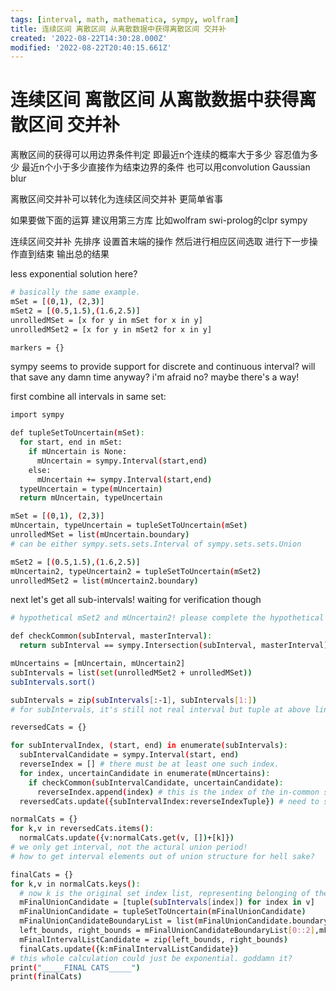 ```yaml
---
tags: [interval, math, mathematica, sympy, wolfram]
title: 连续区间 离散区间 从离散数据中获得离散区间 交并补
created: '2022-08-22T14:30:28.000Z'
modified: '2022-08-22T20:40:15.661Z'
---
```


# 连续区间 离散区间 从离散数据中获得离散区间 交并补

离散区间的获得可以用边界条件判定 即最近n个连续的概率大于多少 容忍值为多少 最近n个小于多少直接作为结束边界的条件 也可以用convolution Gaussian blur

离散区间交并补可以转化为连续区间交并补 更简单省事

如果要做下面的运算 建议用第三方库 比如wolfram swi-prolog的clpr sympy

连续区间交并补 先排序 设置首末端的操作 然后进行相应区间选取 进行下一步操作直到结束 输出总的结果

less exponential solution here?
```bash
# basically the same example.
mSet = [(0,1), (2,3)]
mSet2 = [(0.5,1.5),(1.6,2.5)]
unrolledMSet = [x for y in mSet for x in y]
unrolledMSet2 = [x for y in mSet2 for x in y]

markers = {}
```

sympy seems to provide support for discrete and continuous interval? will that save any damn time anyway? i'm afraid no? maybe there's a way!

first combine all intervals in same set:
```bash
import sympy

def tupleSetToUncertain(mSet):
  for start, end in mSet:
    if mUncertain is None:
      mUncertain = sympy.Interval(start,end)
    else:
      mUncertain += sympy.Interval(start,end)
  typeUncertain = type(mUncertain)
  return mUncertain, typeUncertain

mSet = [(0,1), (2,3)]
mUncertain, typeUncertain = tupleSetToUncertain(mSet)
unrolledMSet = list(mUncertain.boundary)
# can be either sympy.sets.sets.Interval of sympy.sets.sets.Union

mSet2 = [(0.5,1.5),(1.6,2.5)]
mUncertain2, typeUncertain2 = tupleSetToUncertain(mSet2)
unrolledMSet2 = list(mUncertain2.boundary)
```

next let's get all sub-intervals! waiting for verification though
```bash
# hypothetical mSet2 and mUncertain2! please complete the hypothetical shit and make it runnable!

def checkCommon(subInterval, masterInterval):
  return subInterval == sympy.Intersection(subInterval, masterInterval)

mUncertains = [mUncertain, mUncertain2]
subIntervals = list(set(unrolledMSet2 + unrolledMSet))
subIntervals.sort()

subIntervals = zip(subIntervals[:-1], subIntervals[1:])
# for subIntervals, it's still not real interval but tuple at above line.

reversedCats = {}

for subIntervalIndex, (start, end) in enumerate(subIntervals):
  subIntervalCandidate = sympy.Interval(start, end)
  reverseIndex = [] # there must be at least one such index.
  for index, uncertainCandidate in enumerate(mUncertains):
    if checkCommon(subIntervalCandidate, uncertainCandidate):
      reverseIndex.append(index) # this is the index of the in-common set of the original set list
  reversedCats.update({subIntervalIndex:reverseIndexTuple}) # need to sort and index? or not to sort because this is already done?

normalCats = {}
for k,v in reversedCats.items():
  normalCats.update({v:normalCats.get(v, [])+[k]})
# we only get interval, not the actural union period!
# how to get interval elements out of union structure for hell sake?

finalCats = {}
for k,v in normalCats.keys():
  # now k is the original set index list, representing belonging of the below union.
  mFinalUnionCandidate = [tuple(subIntervals[index]) for index in v]
  mFinalUnionCandidate = tupleSetToUncertain(mFinalUnionCandidate) 
  mFinalUnionCandidateBoundaryList = list(mFinalUnionCandidate.boundary)
  left_bounds, right_bounds = mFinalUnionCandidateBoundaryList[0::2],mFinalUnionCandidateBoundaryList[1::2] # check it dammit! not sure how to step the list properly?
  mFinalIntervalListCandidate = zip(left_bounds, right_bounds)
  finalCats.update({k:mFinalIntervalListCandidate})
# this whole calculation could just be exponential. goddamn it?
print("_____FINAL CATS_____")
print(finalCats)
``````
